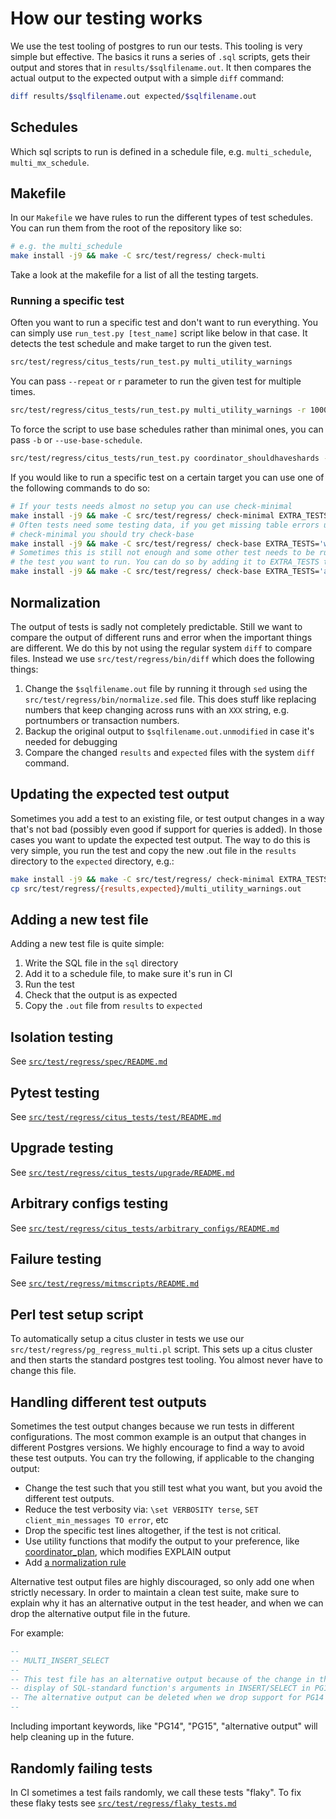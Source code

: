 # How our testing works

We use the test tooling of postgres to run our tests. This tooling is very
simple but effective. The basics it runs a series of `.sql` scripts, gets
their output and stores that in `results/$sqlfilename.out`. It then compares the
actual output to the expected output with a simple `diff` command:

```bash
diff results/$sqlfilename.out expected/$sqlfilename.out
```

## Schedules

Which sql scripts to run is defined in a schedule file, e.g. `multi_schedule`,
`multi_mx_schedule`.

## Makefile

In our `Makefile` we have rules to run the different types of test schedules.
You can run them from the root of the repository like so:

```bash
# e.g. the multi_schedule
make install -j9 && make -C src/test/regress/ check-multi
```

Take a look at the makefile for a list of all the testing targets.

### Running a specific test

Often you want to run a specific test and don't want to run everything. You can
simply use `run_test.py [test_name]` script like below in that case. It detects the test schedule
and make target to run the given test.

```bash
src/test/regress/citus_tests/run_test.py multi_utility_warnings
```
You can pass `--repeat` or `r` parameter to run the given test for multiple times.

```bash
src/test/regress/citus_tests/run_test.py multi_utility_warnings -r 1000
```

To force the script to use base schedules rather than minimal ones, you can
pass `-b` or `--use-base-schedule`.

```bash
src/test/regress/citus_tests/run_test.py coordinator_shouldhaveshards -r 1000 --use-base-schedule
```

If you would like to run a specific test on a certain target you can use one
of the following commands to do so:

```bash
# If your tests needs almost no setup you can use check-minimal
make install -j9 && make -C src/test/regress/ check-minimal EXTRA_TESTS='multi_utility_warnings'
# Often tests need some testing data, if you get missing table errors using
# check-minimal you should try check-base
make install -j9 && make -C src/test/regress/ check-base EXTRA_TESTS='with_prepare'
# Sometimes this is still not enough and some other test needs to be run before
# the test you want to run. You can do so by adding it to EXTRA_TESTS too.
make install -j9 && make -C src/test/regress/ check-base EXTRA_TESTS='add_coordinator coordinator_shouldhaveshards'
```


## Normalization

The output of tests is sadly not completely predictable. Still we want to
compare the output of different runs and error when the important things are
different. We do this by not using the regular system `diff` to compare files.
Instead we use `src/test/regress/bin/diff` which does the following things:

1. Change the `$sqlfilename.out` file by running it through `sed` using the
   `src/test/regress/bin/normalize.sed` file. This does stuff like replacing
   numbers that keep changing across runs with an `XXX` string, e.g. portnumbers
   or transaction numbers.
2. Backup the original output to `$sqlfilename.out.unmodified` in case it's
   needed for debugging
3. Compare the changed `results` and `expected` files with the system `diff`
   command.

## Updating the expected test output

Sometimes you add a test to an existing file, or test output changes in a way
that's not bad (possibly even good if support for queries is added). In those
cases you want to update the expected test output.
The way to do this is very simple, you run the test and copy the new .out file
in the `results` directory to the `expected` directory, e.g.:

```bash
make install -j9 && make -C src/test/regress/ check-minimal EXTRA_TESTS='multi_utility_warnings'
cp src/test/regress/{results,expected}/multi_utility_warnings.out
```

## Adding a new test file

Adding a new test file is quite simple:

1. Write the SQL file in the `sql` directory
2. Add it to a schedule file, to make sure it's run in CI
3. Run the test
4. Check that the output is as expected
5. Copy the `.out` file from `results` to `expected`

## Isolation testing

See [`src/test/regress/spec/README.md`](https://github.com/citusdata/citus/blob/master/src/test/regress/spec/README.md)

## Pytest testing

See [`src/test/regress/citus_tests/test/README.md`](https://github.com/citusdata/citus/blob/master/src/test/regress/citus_tests/test/README.md)

## Upgrade testing

See [`src/test/regress/citus_tests/upgrade/README.md`](https://github.com/citusdata/citus/blob/master/src/test/regress/citus_tests/upgrade/README.md)

## Arbitrary configs testing

See [`src/test/regress/citus_tests/arbitrary_configs/README.md`](https://github.com/citusdata/citus/blob/master/src/test/regress/citus_tests/arbitrary_configsupgrade/README.md)

## Failure testing

See [`src/test/regress/mitmscripts/README.md`](https://github.com/citusdata/citus/blob/master/src/test/regress/mitmscripts/README.md)

## Perl test setup script

To automatically setup a citus cluster in tests we use our
`src/test/regress/pg_regress_multi.pl` script. This sets up a citus cluster and
then starts the standard postgres test tooling. You almost never have to change
this file.

## Handling different test outputs

Sometimes the test output changes because we run tests in different configurations.
The most common example is an output that changes in different Postgres versions.
We highly encourage to find a way to avoid these test outputs.
You can try the following, if applicable to the changing output:
- Change the test such that you still test what you want, but you avoid the different test outputs.
- Reduce the test verbosity via: `\set VERBOSITY terse`, `SET client_min_messages TO error`, etc
- Drop the specific test lines altogether, if the test is not critical.
- Use utility functions that modify the output to your preference,
like [coordinator_plan](https://github.com/citusdata/citus/blob/main/src/test/regress/sql/multi_test_helpers.sql#L23),
which modifies EXPLAIN output
- Add [a normalization rule](https://github.com/citusdata/citus/blob/main/ci/README.md#normalize_expectedsh)

Alternative test output files are highly discouraged, so only add one when strictly necessary.
In order to maintain a clean test suite, make sure to explain why it has an alternative
output in the test header, and when we can drop the alternative output file in the future.

For example:

```sql
--
-- MULTI_INSERT_SELECT
--
-- This test file has an alternative output because of the change in the
-- display of SQL-standard function's arguments in INSERT/SELECT in PG15.
-- The alternative output can be deleted when we drop support for PG14
--
```
Including important keywords, like "PG14", "PG15", "alternative output" will
help cleaning up in the future.

## Randomly failing tests

In CI sometimes a test fails randomly, we call these tests "flaky". To fix these
flaky tests see [`src/test/regress/flaky_tests.md`](https://github.com/citusdata/citus/blob/main/src/test/regress/flaky_tests.md)
